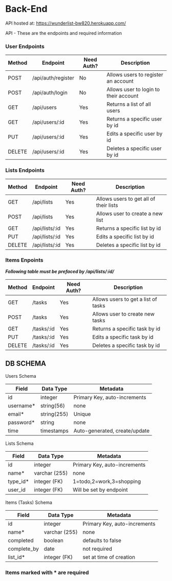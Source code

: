 # Back-End

API hosted at: https://wunderlist-bw820.herokuapp.com/

API - These are the endpoints and required information

### User Endpoints 

| Method | Endpoint           | Need Auth? | Description                            |
| ------ | ------------------ | ---------- | -------------------------------------- |
| POST   | /api/auth/register | No         | Allows users to register an account    |
| POST   | /api/auth/login    | No         | Allows user to login to their account  |
| GET    | /api/users         | Yes        | Returns a list of all users            |
| GET    | /api/users/:id     | Yes        | Returns a specific user by id          |
| PUT    | /api/users/:id     | Yes        | Edits a specific user by id            |
| DELETE | /api/users/:id     | Yes        | Deletes a specific user by id          |


### Lists Endpoints


| Method | Endpoint           | Need Auth? | Description                            |
| ------ | ------------------ | ---------- | -------------------------------------- |
| GET    | /api/lists         | Yes        | Allows users to get all of their lists |
| POST   | /api/lists         | Yes        | Allows user to create a new list       |
| GET    | /api/lists/:id     | Yes        | Returns a specific list by id          |
| PUT    | /api/lists/:id     | Yes        | Edits a specific list by id            |
| DELETE | /api/lists/:id     | Yes        | Deletes a specific list by id          |

### Items Enpoints

***Following table must be prefaced by /api/lists/:id/***

| Method | Endpoint           | Need Auth? | Description                            |
| ------ | ------------------ | ---------- | -------------------------------------- |
| GET    | /tasks             | Yes        | Allows users to get a list of tasks    |
| POST   | /tasks             | Yes        | Allows user to create new tasks        |
| GET    | /tasks/:id         | Yes        | Returns a specific task by id          |
| PUT    | /tasks/:id         | Yes        | Edits a specific task by id            |
| DELETE | /tasks/:id         | Yes        | Deletes a specific task by id          |

## DB SCHEMA

Users Schema

| Field       | Data Type    | Metadata                     |
| ----------- | ------------ | ---------------------------- |
| id          | integer      | Primary Key, auto-increments |
| username*   | string(56)   | none                         |
| email*      | string(255)  | Unique                       |
| password*   | string       | none                         |
| time        | timestamps   | Auto-generated, create/update|

Lists Schema

| Field    | Data Type     | Metadata                     |
| -------- | ------------- | ---------------------------- |
| id       | integer       | Primary Key, auto-increments |
| name*    | varchar (255) | none                         |
| type_id* | integer (FK)  | 1=todo,2=work,3=shopping     |
| user_id  | integer (FK)  | Will be set by endpoint      |

Items (Tasks) Schema

| Field        | Data Type     | Metadata                     |
| ------------ | ------------- | ---------------------------- |
| id           | integer       | Primary Key, auto-increments |
| name*        | varchar (255) | none                         |
| completed    | boolean       | defaults to false            |
| complete_by  | date          | not required                 |
| list_id*     | integer (FK)  | set at time of creation      |

### Items marked with * are required